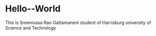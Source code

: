 # Hello--World

This is Sreenivasa Rao Gattamaneni student of Harrisburg university of Science and Technology
